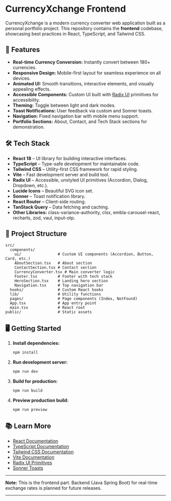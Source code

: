 # CurrencyXchange Frontend

CurrencyXchange is a modern currency converter web application built as a personal portfolio project. This repository contains the **frontend** codebase, showcasing best practices in React, TypeScript, and Tailwind CSS.

## 🚀 Features

- **Real-time Currency Conversion:** Instantly convert between 180+ currencies.
- **Responsive Design:** Mobile-first layout for seamless experience on all devices.
- **Animated UI:** Smooth transitions, interactive elements, and visually appealing effects.
- **Accessible Components:** Custom UI built with [Radix UI](https://www.radix-ui.com/) primitives for accessibility.
- **Theming:** Toggle between light and dark modes.
- **Toast Notifications:** User feedback via custom and Sonner toasts.
- **Navigation:** Fixed navigation bar with mobile menu support.
- **Portfolio Sections:** About, Contact, and Tech Stack sections for demonstration.

## 🛠️ Tech Stack

- **React 18** – UI library for building interactive interfaces.
- **TypeScript** – Type-safe development for maintainable code.
- **Tailwind CSS** – Utility-first CSS framework for rapid styling.
- **Vite** – Fast development server and build tool.
- **Radix UI** – Accessible, unstyled UI primitives (Accordion, Dialog, Dropdown, etc.).
- **Lucide Icons** – Beautiful SVG icon set.
- **Sonner** – Toast notification library.
- **React Router** – Client-side routing.
- **TanStack Query** – Data fetching and caching.
- **Other Libraries:** class-variance-authority, clsx, embla-carousel-react, recharts, zod, vaul, input-otp.

## 📁 Project Structure

```plaintext
src/
  components/
    ui/                # Custom UI components (Accordion, Button, Card, etc.)
    AboutSection.tsx   # About section
    ContactSection.tsx # Contact section
    CurrencyConverter.tsx # Main converter logic
    Footer.tsx         # Footer with tech stack
    HeroSection.tsx    # Landing hero section
    Navigation.tsx     # Top navigation bar
  hooks/               # Custom React hooks
  lib/                 # Utility functions
  pages/               # Page components (Index, NotFound)
  App.tsx              # App entry point
  main.tsx             # React root
public/                # Static assets
```

## 🖥️ Getting Started

1. **Install dependencies:**
   ```sh
   npm install
   ```
2. **Run development server:**
   ```sh
   npm run dev
   ```
3. **Build for production:**
   ```sh
   npm run build
   ```
4. **Preview production build:**
   ```sh
   npm run preview
   ```

## 📚 Learn More

- [React Documentation](https://react.dev/)
- [TypeScript Documentation](https://www.typescriptlang.org/)
- [Tailwind CSS Documentation](https://tailwindcss.com/)
- [Vite Documentation](https://vitejs.dev/)
- [Radix UI Primitives](https://www.radix-ui.com/)
- [Sonner Toasts](https://sonner.emilkowal.dev/)

---

**Note:** This is the frontend part. Backend (Java Spring Boot) for real-time exchange rates is planned for future releases.

---

